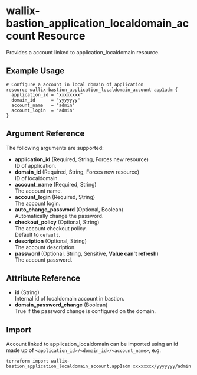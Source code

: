# wallix-bastion_application_localdomain_account Resource

Provides a account linked to application_localdomain resource.

## Example Usage

```hcl
# Configure a account in local domain of application
resource wallix-bastion_application_localdomain_account app1adm {
  application_id = "xxxxxxxx"
  domain_id      = "yyyyyyy"
  account_name   = "admin"
  account_login  = "admin"
}
```

## Argument Reference

The following arguments are supported:

- **application_id** (Required, String, Forces new resource)  
  ID of application.
- **domain_id** (Required, String, Forces new resource)  
  ID of localdomain.
- **account_name** (Required, String)  
  The account name.
- **account_login** (Required, String)  
  The account login.
- **auto_change_password** (Optional, Boolean)  
  Automatically change the password.
- **checkout_policy** (Optional, String)  
  The account checkout policy.  
  Default to `default`.
- **description** (Optional, String)  
  The account description.
- **password** (Optional, String, Sensitive, **Value can't refresh**)  
  The account password.

## Attribute Reference

- **id** (String)  
  Internal id of localdomain account in bastion.
- **domain_password_change** (Boolean)  
  True if the password change is configured on the domain.

## Import

Account linked to application_localdomain can be imported using an id made up of `<application_id>/<domain_id>/<account_name>`, e.g.

```shell
terraform import wallix-bastion_application_localdomain_account.app1adm xxxxxxxx/yyyyyyy/admin
```
